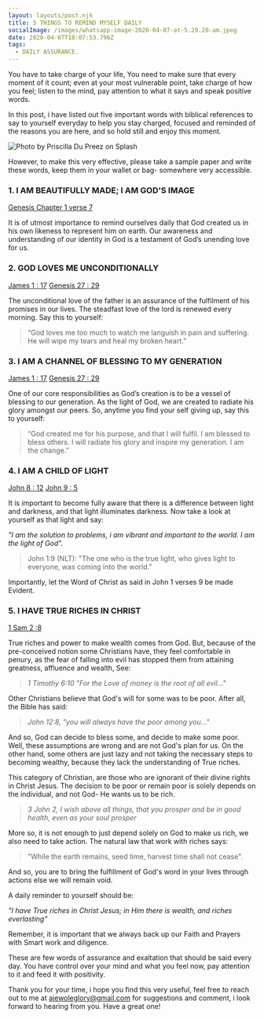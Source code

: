 ```yaml
---
layout: layouts/post.njk
title: 5 THINGS TO REMIND MYSELF DAILY
socialImage: /images/whatsapp-image-2020-04-07-at-5.29.20-am.jpeg
date: 2020-04-07T18:07:53.796Z
tags:
  - DAILY ASSURANCE.
---
```

You have to take charge of your life, You need to make sure that every moment of it count;  even at your most vulnerable point, take charge of how you feel; listen to the mind, pay attention to what it says and speak positive words.

In this post, i have listed out five important words with biblical references to say to yourself everyday to help you stay charged, focused and reminded of the reasons you are here, and so hold still and enjoy this moment.

![Photo by Priscilla Du Preez on Splash](/images/whatsapp-image-2020-04-07-at-5.29.20-am.jpeg)

However, to make this very effective, please take a sample paper and write these words, keep them in your wallet or bag- somewhere very accessible.

### 1. I AM BEAUTIFULLY MADE; I AM GOD'S IMAGE

[Genesis Chapter 1 verse 7](https://www.biblegateway.com/passage/?search=Genesis1:7&version=NLT)

It is of utmost importance to remind ourselves daily that God created us in his own likeness to represent him on earth. Our awareness and understanding of our identity in God is a testament of God’s unending love for us.

### 2. GOD LOVES ME UNCONDITIONALLY

[James 1 : 17](https://www.biblegateway.com/passage/?search=James1:17&version=NLT) [Genesis 27 : 29](https://www.biblegateway.com/passage/?search=Genesis27:29&version=NLT)

The unconditional love of the father is an assurance of the fulfilment of his promises in our lives. The steadfast love of the lord is renewed every morning. Say this to yourself:

> “God loves me too much to watch me languish in pain and suffering. He will wipe my tears and heal my broken heart.”

### 3. I AM A CHANNEL OF BLESSING TO MY GENERATION

[James 1 : 17](https://www.biblegateway.com/passage/?search=James1:17&version=NLT) [Genesis 27 : 29](https://www.biblegateway.com/passage/?search=Genesis27:29&version=NLT)

One of our core responsibilities as God’s creation is to be a vessel of blessing to our generation. As the light of God, we are created to radiate his glory amongst our peers. So, anytime you find your self giving up, say this to yourself:

> “God created me for his purpose, and that I will fulfil. I am blessed to bless others. I will radiate his glory and inspire my generation. I am the change.”

### 4. I AM A CHILD OF LIGHT

[John 8 : 12](https://www.biblegateway.com/passage/?search=John8:12&version=NLT) [John 9 : 5](https://www.biblegateway.com/passage/?search=John9:5&version=NLT)

It is important to become fully aware that there is a difference between light and darkness, and that light illuminates darkness. Now take a look at yourself as that light and say:

*"I am the solution to problems, i am vibrant and important to the world. I am the light of God".*

> John 1:9 (NLT): "The one who is the true light, who gives light to everyone, was coming into the world." 

Importantly, let the Word of Christ as said in  John 1 verses 9 be  made Evident. 

### 5. I HAVE TRUE RICHES IN CHRIST

[](https://www.biblegateway.com/passage/?search=Rev3:17&version=NLT) [1 Sam 2 :8 ](https://www.biblegateway.com/passage/?search=1+Samuel+2%3A8&version=KJV)

True riches and power to make wealth comes from God. But, because of the pre-conceived notion some Christians have, they feel comfortable in penury, as the fear of falling into evil has stopped them from attaining greatness, affluence and wealth, See: 

> *1 Timothy 6:10 "For the Love of money is the root of all evil..."* 

Other Christians believe that God's will for some was to be poor. After all, the Bible has said:

> *John 12:8, "you will always have the poor among you..."* 

And so, God can decide to bless some, and decide to make some poor. Well, these assumptions are wrong and are not God's plan for us. On the other hand, some others are just lazy and not taking the necessary steps to becoming wealthy, because they lack the understanding of True riches.

This category of Christian, are those who are ignorant of their divine rights in Christ Jesus. The decision to be poor or remain poor is solely depends on the individual, and not God- He wants us to be rich.

>  *3 John 2, I wish above all things, that you prosper and be in good health, even as your soul prosper* 

More so, it is not enough to just depend solely on God to make us rich, we also need to take action. The natural law that work with riches says: 

> "While the earth remains, seed time, harvest time shall not cease". 

And so, you are to bring the fulfillment of God's word in your lives through actions else we will remain void.

 A daily reminder to yourself should be: 

*"I have True riches in Christ Jesus; in Him there is wealth, and riches everlasting"*

Remember, it is important that we always back up our Faith and Prayers with Smart work and diligence. 

These are few words of assurance and exaltation that should be said every day. You have control over your mind and what you feel now, pay attention to it and feed it with positivity. 

Thank you for your time, i hope you find this very useful, feel free to reach out to me at ajewoleglory@gmail.com for suggestions and comment, i look forward to hearing from you. Have a great one!